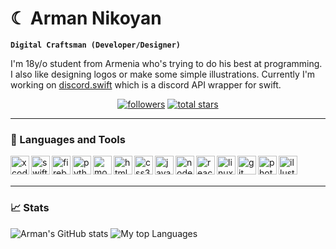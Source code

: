 # ☾ Arman Nikoyan

**`Digital Craftsman (Developer/Designer)`**

I'm 18y/o student from Armenia who's trying to do his best at programming. I also like designing logos or make some simple illustrations. Currently I'm working on [discord.swift](https://github.com/namrabtw/discord.swift) which is a discord API wrapper for swift.

<p align="center">
  <a href="https://github.com/namrabtw?tab=followers">
    <img alt="followers" title="Follow me on Github" src="https://custom-icon-badges.demolab.com/github/followers/namrabtw?color=236ad3&labelColor=1155ba&style=for-the-badge&logo=person-add&label=Followers&logoColor=white"/></a>
  <a href="https://github.com/namrabtw?tab=repositories&sort=stargazers">
    <img alt="total stars" title="Total stars on GitHub" src="https://custom-icon-badges.demolab.com/github/stars/namrabtw?color=55960c&style=for-the-badge&labelColor=488207&logo=star"/></a>
</p>

---

### 🧰 Languages and Tools
<img align="left" alt="xcode" width="30px" src="https://cdn.jsdelivr.net/gh/devicons/devicon/icons/xcode/xcode-original.svg" />
<img align="left" alt="swift" width="30px" src="https://cdn.jsdelivr.net/gh/devicons/devicon/icons/swift/swift-original.svg" />
<img align="left" alt="firebase" width="30px" src="https://cdn.jsdelivr.net/gh/devicons/devicon/icons/firebase/firebase-plain.svg" />

<img align="left" alt="python" width="30px" src="https://cdn.jsdelivr.net/gh/devicons/devicon/icons/python/python-original.svg" />
<img align="left" alt="mongodb" width="30px" src="https://cdn.jsdelivr.net/gh/devicons/devicon/icons/mongodb/mongodb-original.svg" />

<img align="left" alt="html5" width="30px" src="https://cdn.jsdelivr.net/gh/devicons/devicon/icons/html5/html5-original.svg" />
<img align="left" alt="css3" width="30px" src="https://cdn.jsdelivr.net/gh/devicons/devicon/icons/css3/css3-original.svg" />
<img align="left" alt="javascript" width="30px" src="https://cdn.jsdelivr.net/gh/devicons/devicon/icons/javascript/javascript-original.svg" />

<img align="left" alt="nodejs" width="30px" src="https://cdn.jsdelivr.net/gh/devicons/devicon/icons/nodejs/nodejs-original.svg" />
<img align="left" alt="react" width="30px" src="https://cdn.jsdelivr.net/gh/devicons/devicon/icons/react/react-original.svg" />

<img align="left" alt="linux" width="30px" src="https://cdn.jsdelivr.net/gh/devicons/devicon/icons/linux/linux-original.svg" />
<img align="left" alt="git" width="30px" src="https://cdn.jsdelivr.net/gh/devicons/devicon/icons/git/git-original.svg" />

<img align="left" alt="photoshop" width="30px" src="https://cdn.jsdelivr.net/gh/devicons/devicon/icons/photoshop/photoshop-plain.svg" />
<img align="left" alt="illustrator" width="30px" src="https://cdn.jsdelivr.net/gh/devicons/devicon/icons/illustrator/illustrator-plain.svg" />

<br>
<br>

---

### 📈 Stats
![Arman's GitHub stats](https://github-readme-stats.vercel.app/api?username=namrabtw&show_icons=true&theme=bear)
![My top Languages](https://github-readme-stats.vercel.app/api/top-langs/?username=namrabtw&layout=compact&theme=bear)
